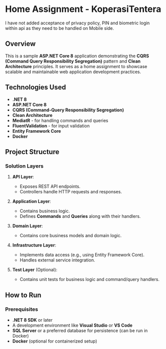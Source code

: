 # Home Assignment - KoperasiTentera

I have not added acceptance of privacy policy, PIN and biometric login within api as they need to be handled on Mobile side.

## Overview

This is a sample **ASP.NET Core 8** application demonstrating the **CQRS (Command Query Responsibility Segregation)** pattern and **Clean Architecture** principles. It serves as a home assignment to showcase scalable and maintainable web application development practices.

## Technologies Used

- **.NET 8**
- **ASP.NET Core 8**
- **CQRS (Command-Query Responsibility Segregation)**
- **Clean Architecture**
- **MediatR** - for handling commands and queries
- **FluentValidation** - for input validation
- **Entity Framework Core**
- **Docker**

## Project Structure

### Solution Layers

1. **API Layer**: 
   - Exposes REST API endpoints.
   - Controllers handle HTTP requests and responses.

2. **Application Layer**: 
   - Contains business logic.
   - Defines **Commands** and **Queries** along with their handlers.

3. **Domain Layer**:
   - Contains core business models and domain logic.

4. **Infrastructure Layer**: 
   - Implements data access (e.g., using Entity Framework Core).
   - Handles external service integration.

5. **Test Layer** (Optional):
   - Contains unit tests for business logic and command/query handlers.

## How to Run

### Prerequisites

- **.NET 8 SDK** or later
- A development environment like **Visual Studio** or **VS Code**
- **SQL Server** or a preferred database for persistence (can be run in Docker)
- **Docker** (optional for containerized setup)
